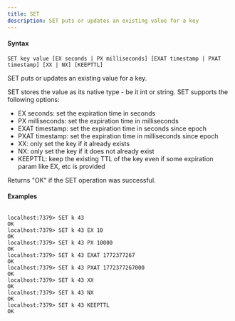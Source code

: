 ```yaml
---
title: SET
description: SET puts or updates an existing value for a key
---
```


<!-- This file is automatically generated. Any modifications made directly to this file
  may be overwritten. For more details on how this file is generated and how to use
  the related commands, refer to the documentation available in the `internal/cmd/cmd_*.go` files.
-->

#### Syntax

```
SET key value [EX seconds | PX milliseconds] [EXAT timestamp | PXAT timestamp] [XX | NX] [KEEPTTL]
```


SET puts or updates an existing value for a key.

SET stores the value as its native type - be it int or string. SET supports the following options:

- EX seconds: set the expiration time in seconds
- PX milliseconds: set the expiration time in milliseconds
- EXAT timestamp: set the expiration time in seconds since epoch
- PXAT timestamp: set the expiration time in milliseconds since epoch
- XX: only set the key if it already exists
- NX: only set the key if it does not already exist
- KEEPTTL: keep the existing TTL of the key even if some expiration param like EX, etc is provided

Returns "OK" if the SET operation was successful.
	

#### Examples

```

localhost:7379> SET k 43
OK
localhost:7379> SET k 43 EX 10
OK
localhost:7379> SET k 43 PX 10000
OK
localhost:7379> SET k 43 EXAT 1772377267
OK
localhost:7379> SET k 43 PXAT 1772377267000
OK
localhost:7379> SET k 43 XX
OK
localhost:7379> SET k 43 NX
OK
localhost:7379> SET k 43 KEEPTTL
OK
	
```
